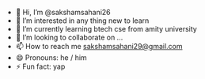 - 👋 Hi, I’m @sakshamsahani26
- 👀 I’m interested in any thing new to learn
- 🌱 I’m currently learning btech cse from amity university
- 💞️ I’m looking to collaborate on ...
- 📫 How to reach me sakshamsahani29@gmail.com
- 😄 Pronouns: he / him
- ⚡ Fun fact: yap

<!---
sakshamsahani26/sakshamsahani26 is a ✨ special ✨ repository because its `README.md` (this file) appears on your GitHub profile.
You can click the Preview link to take a look at your changes.
--->
